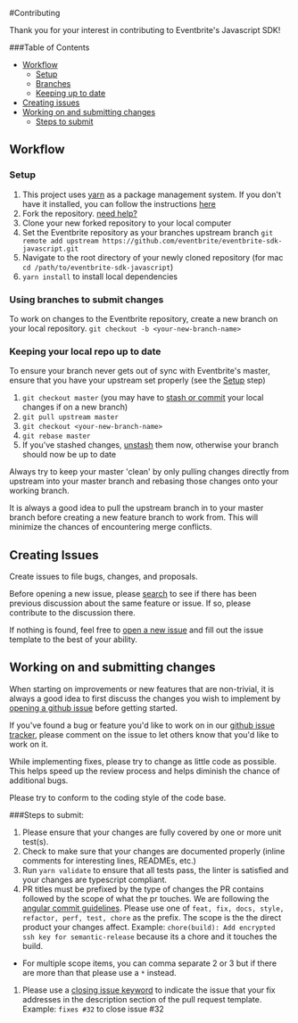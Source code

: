 #Contributing

Thank you for your interest in contributing to Eventbrite's Javascript SDK!

###Table of Contents
* [Workflow](#workflow)
  * [Setup](#setup)
  * [Branches](#using-branches-to-submit-changes)
  * [Keeping up to date](#keeping-your-local-repo-up-to-date)
* [Creating issues](#creating-issues)
* [Working on and submitting changes](#working-on-and-submitting-changes)
  * [Steps to submit](#steps-to-submit)

## Workflow

### Setup

1. This project uses [yarn](https://yarnpkg.com/en/) as a package management system. If you don't have it installed, you can follow the instructions [here](https://yarnpkg.com/lang/en/docs/install/)
1. Fork the repository. [need help?](https://help.github.com/articles/fork-a-repo/)
1. Clone your new forked repository to your local computer
1. Set the Eventbrite repository as your branches upstream branch
`git remote add upstream https://github.com/eventbrite/eventbrite-sdk-javascript.git`
1. Navigate to the root directory of your newly cloned repository 
(for mac `cd /path/to/eventbrite-sdk-javascript`)
1. `yarn install` to install local dependencies

### Using branches to submit changes
To work on changes to the Eventbrite repository, create a new branch on your local repository. `git checkout -b <your-new-branch-name>`


### Keeping your local repo up to date
To ensure your branch never gets out of sync with Eventbrite's master, ensure that you have your upstream set properly (see the [Setup](#setup) step)

1. `git checkout master` (you may have to [stash or commit][stash-docs] your local changes if on a new branch)
1. `git pull upstream master`
1. `git checkout <your-new-branch-name>`
1. `git rebase master`
1. If you've stashed changes, [unstash][stash-docs] them now, otherwise your branch should now be up to date

Always try to keep your master 'clean' by only pulling changes directly from upstream into your master branch and rebasing those changes onto your working branch.

It is always a good idea to pull the upstream branch in to your master branch before creating a new feature branch to work from. This will minimize the chances of encountering merge conflicts.

## Creating Issues
Create issues to file bugs, changes, and proposals.

Before opening a new issue, please [search][issues] to see if there has been previous discussion about the same feature or issue. If so, please contribute to the discussion there. 

If nothing is found, feel free to [open a new issue][issues] and fill out the issue template to the best of your ability.

## Working on and submitting changes
When starting on improvements or new features that are non-trivial, it is always a good idea to first discuss the changes you wish to implement by [opening a github issue][issues] before getting started. 

If you've found a bug or feature you'd like to work on in our [github issue tracker][issues], please comment on the issue to let others know that you'd like to work on it.

While implementing fixes, please try to change as little code as possible. This helps speed up the review process and helps diminish the chance of additional bugs. 

Please try to conform to the coding style of the code base.

###Steps to submit:

1. Please ensure that your changes are fully covered by one or more unit test(s).
1. Check to make sure that your changes are documented properly (inline comments for interesting lines, READMEs, etc.)
1. Run `yarn validate` to ensure that all tests pass, the linter is satisfied and your changes are typescript compliant.
1. PR titles must be prefixed by the type of changes the PR contains followed by the scope of what the pr touches. We are following the [angular commit guidelines](https://github.com/angular/angular.js/blob/master/DEVELOPERS.md#-git-commit-guidelines). Please use one of `feat, fix, docs, style, refactor, perf, test, chore` as the prefix. The scope is the the direct product your changes affect. Example: `chore(build): Add encrypted ssh key for semantic-release` because its a chore and it touches the build. 
  * For multiple scope items, you can comma separate 2 or 3 but if there are more than that please use a `*` instead.
1. Please use a [closing issue keyword](https://help.github.com/articles/closing-issues-using-keywords/) to indicate the issue that your fix addresses in the description section of the pull request template. Example: `fixes #32` to close issue #32


[issues]: https://github.com/eventbrite/eventbrite-sdk-javascript/issues
[stash-docs]: https://git-scm.com/book/en/v1/Git-Tools-Stashing
